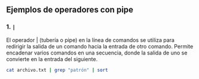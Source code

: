 ## Ejemplos de operadores con pipe

### 1. `|`

El operador | (tubería o pipe) en la línea de comandos se utiliza para redirigir la salida de un comando hacia la entrada de otro comando. Permite encadenar varios comandos en una secuencia, donde la salida de uno se convierte en la entrada del siguiente.

```bash
cat archivo.txt | grep "patrón" | sort
```
